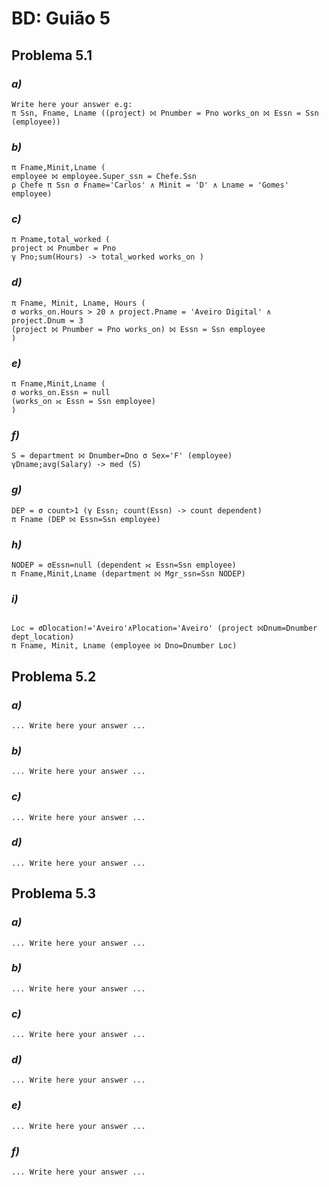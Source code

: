 # BD: Guião 5


## ​Problema 5.1
 
### *a)*

```
Write here your answer e.g:
π Ssn, Fname, Lname ((project) ⨝ Pnumber = Pno works_on ⨝ Essn = Ssn (employee))
```


### *b)* 

```
π Fname,Minit,Lname (
employee ⨝ employee.Super_ssn = Chefe.Ssn
ρ Chefe π Ssn σ Fname='Carlos' ∧ Minit = 'D' ∧ Lname = 'Gomes' employee)

```


### *c)* 

```
π Pname,total_worked (
project ⨝ Pnumber = Pno
γ Pno;sum(Hours) -> total_worked works_on )

```


### *d)* 

```
π Fname, Minit, Lname, Hours (
σ works_on.Hours > 20 ∧ project.Pname = 'Aveiro Digital' ∧ project.Dnum = 3
(project ⨝ Pnumber = Pno works_on) ⨝ Essn = Ssn employee
)
```


### *e)* 

```
π Fname,Minit,Lname (
σ works_on.Essn = null
(works_on ⟖ Essn = Ssn employee)
)
```


### *f)* 

```
S = department ⨝ Dnumber=Dno σ Sex='F' (employee)
γDname;avg(Salary) -> med (S)

```


### *g)* 

```
DEP = σ count>1 (γ Essn; count(Essn) -> count dependent)
π Fname (DEP ⨝ Essn=Ssn employee)
```


### *h)* 

```
NODEP = σEssn=null (dependent ⟖ Essn=Ssn employee)
π Fname,Minit,Lname (department ⨝ Mgr_ssn=Ssn NODEP)

```


### *i)* 

```

Loc = σDlocation!='Aveiro'∧Plocation='Aveiro' (project ⨝Dnum=Dnumber dept_location)
π Fname, Minit, Lname (employee ⨝ Dno=Dnumber Loc)

```


## ​Problema 5.2

### *a)*

```
... Write here your answer ...
```

### *b)* 

```
... Write here your answer ...
```


### *c)* 

```
... Write here your answer ...
```


### *d)* 

```
... Write here your answer ...
```


## ​Problema 5.3

### *a)*

```
... Write here your answer ...
```

### *b)* 

```
... Write here your answer ...
```


### *c)* 

```
... Write here your answer ...
```


### *d)* 

```
... Write here your answer ...
```

### *e)* 

```
... Write here your answer ...
```

### *f)* 

```
... Write here your answer ...
```
